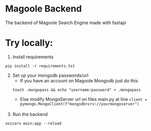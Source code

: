 # Magoole Backend
The backend of Magoole Search Engine made with fastapi

# Try locally:
1. Install requirements
```shell
pip install -r requirements.txt
```
2. Set up your mongodb passwords/url<br>
    - If you have an account on Magoole Mongodb just do this
    ```shell
    touch .mongopass && echo "username:password" > .mongopass
    ```
    - Else modify MongoServer url on files main.py at line `client = pymongo.MongoClient(f"mongodb+srv://yourmongoserver")`
      <br>
      <br>
3. Run the backend
```shell
uvicorn main:app --reload
```